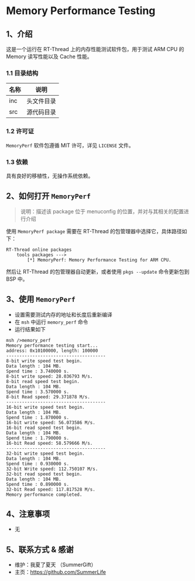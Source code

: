 # Memory Performance Testing

## 1、介绍

这是一个运行在 RT-Thread 上的内存性能测试软件包，用于测试 ARM CPU 的 Memory 读写性能以及 Cache 性能。

### 1.1 目录结构

| 名称 | 说明 |
| ---- | ---- |
| inc  | 头文件目录 |
| src  | 源代码目录 |

### 1.2 许可证

`MemoryPerf` 软件包遵循 MIT 许可，详见 `LICENSE` 文件。

### 1.3 依赖

具有良好的移植性，无操作系统依赖。

## 2、如何打开 `MemoryPerf`

> 说明：描述该 package 位于 menuconfig 的位置，并对与其相关的配置进行介绍

使用 `MemoryPerf package` 需要在 RT-Thread 的包管理器中选择它，具体路径如下：

```
RT-Thread online packages
    tools packages --->
        [*] MemoryPerf: Memory Performance Testing for ARM CPU.
```

然后让 RT-Thread 的包管理器自动更新，或者使用 `pkgs --update` 命令更新包到 BSP 中。

## 3、使用 `MemoryPerf`

- 设置需要测试内存的地址和长度后重新编译
- 在 `msh` 中运行 `memory_perf` 命令
- 运行结果如下

```
msh />memory_perf
Memory performance testing start...
address: 0x10100000, length: 100000
--------------------------------------
8-bit write speed test begin.
Data length : 104 MB.
Spend time : 3.740000 s.
8-bit write speed: 28.036793 M/s.
8-bit read speed test begin.
Data length : 104 MB.
Spend time : 3.570000 s.
8-bit Read speed: 29.371878 M/s.
--------------------------------------
16-bit write speed test begin.
Data length : 104 MB.
Spend time : 1.870000 s.
16-bit write speed: 56.073586 M/s.
16-bit read speed test begin.
Data length : 104 MB.
Spend time : 1.790000 s.
16-bit Read speed: 58.579666 M/s.
--------------------------------------
32-bit write speed test begin.
Data length : 104 MB.
Spend time : 0.930000 s.
32-bit Write speed: 112.750107 M/s.
32-bit read speed test begin.
Data length : 104 MB.
Spend time : 0.890000 s.
32-bit Read speed: 117.817528 M/s.
Memory performance completed.
```

## 4、注意事项

- 无

## 5、联系方式 & 感谢

* 维护：我夏了夏天 （SummerGift）
* 主页：https://github.com/SummerLife
